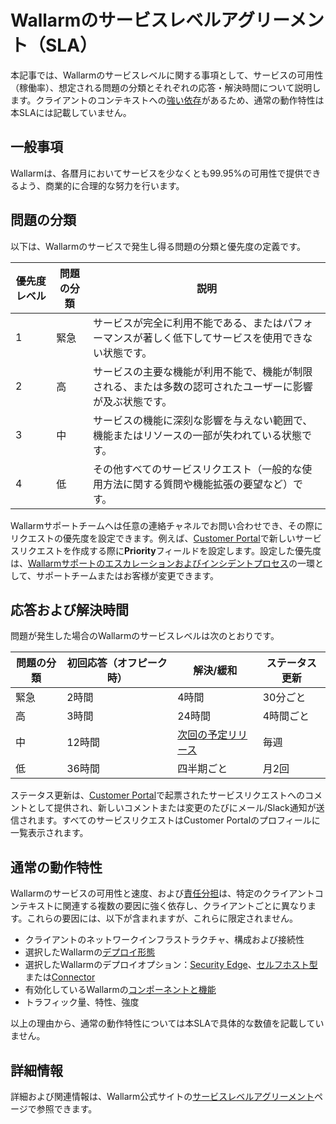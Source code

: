 # Wallarmのサービスレベルアグリーメント（SLA）

本記事では、Wallarmのサービスレベルに関する事項として、サービスの可用性（稼働率）、想定される問題の分類とそれぞれの応答・解決時間について説明します。クライアントのコンテキストへの[強い依存](#normal-functioning-characteristics)があるため、通常の動作特性は本SLAには記載していません。

## 一般事項

Wallarmは、各暦月においてサービスを少なくとも99.95%の可用性で提供できるよう、商業的に合理的な努力を行います。

## 問題の分類

以下は、Wallarmのサービスで発生し得る問題の分類と優先度の定義です。

| 優先度レベル | 問題の分類 | 説明 |
| ------- | ------- | ------- |
| 1 | 緊急 | サービスが完全に利用不能である、またはパフォーマンスが著しく低下してサービスを使用できない状態です。 |
| 2 | 高 | サービスの主要な機能が利用不能で、機能が制限される、または多数の認可されたユーザーに影響が及ぶ状態です。 |
| 3 | 中 | サービスの機能に深刻な影響を与えない範囲で、機能またはリソースの一部が失われている状態です。 |
| 4 | 低 | その他すべてのサービスリクエスト（一般的な使用方法に関する質問や機能拡張の要望など）です。 |

Wallarmサポートチームへは任意の連絡チャネルでお問い合わせでき、その際にリクエストの優先度を設定できます。例えば、[Customer Portal](https://wallarm.atlassian.net/servicedesk/customer/portal/5)で新しいサービスリクエストを作成する際に**Priority**フィールドを設定します。設定した優先度は、[Wallarmサポートのエスカレーションおよびインシデントプロセス](https://wallarm.atlassian.net/servicedesk/customer/portal/5/article/4319051777)の一環として、サポートチームまたはお客様が変更できます。

## 応答および解決時間

問題が発生した場合のWallarmのサービスレベルは次のとおりです。

| 問題の分類 | 初回応答‍（オフピーク時） | 解決/‍緩和 | ステータス更新 |
| ------- | ------- | ------- | ------- |
| 緊急 | 2時間 | 4時間 | 30分ごと |
| 高 | 3時間 | 24時間 | 4時間ごと |
| 中 | 12時間 | [次回の予定リリース](updating-migrating/versioning-policy.md) | 毎週 |
| 低 | 36時間 | 四半期ごと | 月2回 |

ステータス更新は、[Customer Portal](https://wallarm.atlassian.net/servicedesk/customer/portal/5)で起票されたサービスリクエストへのコメントとして提供され、新しいコメントまたは変更のたびにメール/Slack通知が送信されます。すべてのサービスリクエストはCustomer Portalのプロフィールに一覧表示されます。

## 通常の動作特性

Wallarmのサービスの可用性と速度、および[責任分担](about-wallarm/shared-responsibility.md)は、特定のクライアントコンテキストに関連する複数の要因に強く依存し、クライアントごとに異なります。これらの要因には、以下が含まれますが、これらに限定されません。

* クライアントのネットワークインフラストラクチャ、構成および接続性
* 選択したWallarmの[デプロイ形態](about-wallarm/overview.md#where-wallarm-works)
* 選択したWallarmのデプロイオプション：[Security Edge](installation/security-edge/overview.md)、[セルフホスト型](installation/supported-deployment-options.md)または[Connector](installation/connectors/overview.md)
* 有効化しているWallarmの[コンポーネントと機能](about-wallarm/overview.md)
* トラフィック量、特性、強度

以上の理由から、通常の動作特性については本SLAで具体的な数値を記載していません。

## 詳細情報

詳細および関連情報は、Wallarm公式サイトの[サービスレベルアグリーメント](https://www.wallarm.com/service-level-agreement)ページで参照できます。